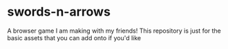 # swords-n-arrows
A browser game I am making with my friends!
This repository is just for the basic assets that you can add onto if you'd like
